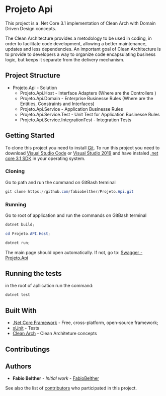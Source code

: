 # Projeto Api

This project is a .Net Core 3.1 implementation of Clean Arch with Domain Driven Design concepts.

The Clean Architecture provides a metodology to be used in coding, in order to facilitate code development, allowing a better maintenance, updates and less dependencies.
An important goal of Clean Architecture is to provide to developers a way to organize code encapsulating business logic, but keeps it separate from the delivery mechanism.  

## Project Structure

- Projeto.Api				- Solution 
  - Projeto.Api.Host			- Interface Adapters (Where are the Controllers )
  - Projeto.Api.Domain			- Enterprise Businesse Rules (Where are the Entities, Constraints and Interfaces)
  - Projeto.Api.Service			- Application Businesse Rules
  - Projeto.Api.Service.Test		- Unit Test for Application Businesse Rules
  - Projeto.Api.Service.IntegrationTest	- Integration Tests

## Getting Started

To clone this project you need to install [Git](https://git-scm.com).
To run this project you need to download [Visual Studio Code](https://code.visualstudio.com) or [Visual Studio 2019](https://visualstudio.microsoft.com/) and have instaled [.net core 3.1 SDK](https://dotnet.microsoft.com/download/dotnet-core) in your operating system.

### Cloning

Go to path and run the command on GitBash terminal

```powershell
git clone https://github.com/fabiobelther/Projeto.Api.git
```

### Running

Go to root of application and run the commands on GitBash terminal

```powershell
dotnet build;
```

```powershell
cd Projeto.API.Host; 
```

```powershell
dotnet run;
```

The main page should open automatically. If not, go to:
[Swagger - Projeto.Api](https://localhost:5001)


## Running the tests

in the root of apllication run the command:

```powershell
dotnet test
```

## Built With

* [.Net Core Framework](https://dotnet.microsoft.com/download/dotnet-core) - Free, cross-platform, open-source framework;
* [xUnit](https://xunit.net) - Tests
* [Clean Arch](https://blog.cleancoder.com/uncle-bob/2012/08/13/the-clean-architecture.html) - Clean Architeture concepts

## Contributings

## Authors

* **Fabio Belther** - *Initial work* - [FabioBelther](https://github.com/fabiobelther/)

See also the list of [contributors](https://github.com/fabiobelther/Projeto.Api/contributors) who participated in this project.

